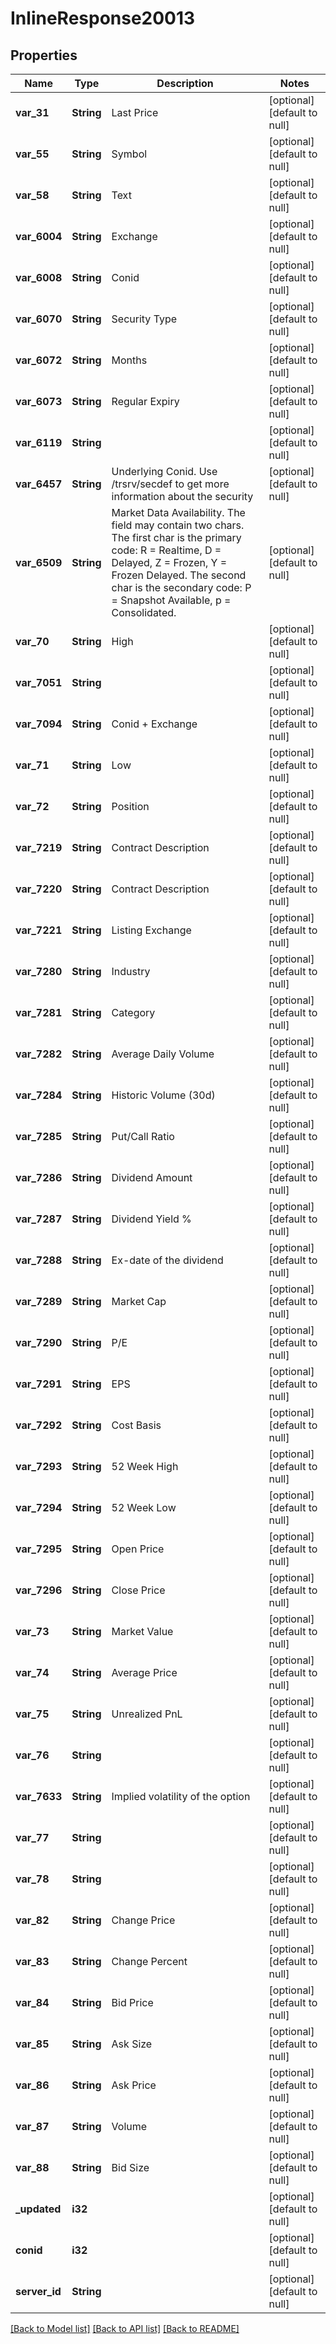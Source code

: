 # InlineResponse20013

## Properties
Name | Type | Description | Notes
------------ | ------------- | ------------- | -------------
**var_31** | **String** | Last Price | [optional] [default to null]
**var_55** | **String** | Symbol | [optional] [default to null]
**var_58** | **String** | Text | [optional] [default to null]
**var_6004** | **String** | Exchange | [optional] [default to null]
**var_6008** | **String** | Conid | [optional] [default to null]
**var_6070** | **String** | Security Type | [optional] [default to null]
**var_6072** | **String** | Months | [optional] [default to null]
**var_6073** | **String** | Regular Expiry | [optional] [default to null]
**var_6119** | **String** |  | [optional] [default to null]
**var_6457** | **String** | Underlying Conid. Use /trsrv/secdef to get more information about the security | [optional] [default to null]
**var_6509** | **String** | Market Data Availability. The field may contain two chars. The first char is the primary code: R &#x3D; Realtime, D &#x3D; Delayed, Z &#x3D; Frozen, Y &#x3D; Frozen Delayed. The second char is the secondary code: P &#x3D; Snapshot Available, p &#x3D; Consolidated.  | [optional] [default to null]
**var_70** | **String** | High | [optional] [default to null]
**var_7051** | **String** |  | [optional] [default to null]
**var_7094** | **String** | Conid + Exchange | [optional] [default to null]
**var_71** | **String** | Low | [optional] [default to null]
**var_72** | **String** | Position | [optional] [default to null]
**var_7219** | **String** | Contract Description | [optional] [default to null]
**var_7220** | **String** | Contract Description | [optional] [default to null]
**var_7221** | **String** | Listing Exchange | [optional] [default to null]
**var_7280** | **String** | Industry | [optional] [default to null]
**var_7281** | **String** | Category | [optional] [default to null]
**var_7282** | **String** | Average Daily Volume | [optional] [default to null]
**var_7284** | **String** | Historic Volume (30d) | [optional] [default to null]
**var_7285** | **String** | Put/Call Ratio | [optional] [default to null]
**var_7286** | **String** | Dividend Amount | [optional] [default to null]
**var_7287** | **String** | Dividend Yield % | [optional] [default to null]
**var_7288** | **String** | Ex-date of the dividend | [optional] [default to null]
**var_7289** | **String** | Market Cap | [optional] [default to null]
**var_7290** | **String** | P/E | [optional] [default to null]
**var_7291** | **String** | EPS | [optional] [default to null]
**var_7292** | **String** | Cost Basis | [optional] [default to null]
**var_7293** | **String** | 52 Week High | [optional] [default to null]
**var_7294** | **String** | 52 Week Low | [optional] [default to null]
**var_7295** | **String** | Open Price | [optional] [default to null]
**var_7296** | **String** | Close Price | [optional] [default to null]
**var_73** | **String** | Market Value | [optional] [default to null]
**var_74** | **String** | Average Price | [optional] [default to null]
**var_75** | **String** | Unrealized PnL | [optional] [default to null]
**var_76** | **String** |  | [optional] [default to null]
**var_7633** | **String** | Implied volatility of the option | [optional] [default to null]
**var_77** | **String** |  | [optional] [default to null]
**var_78** | **String** |  | [optional] [default to null]
**var_82** | **String** | Change Price | [optional] [default to null]
**var_83** | **String** | Change Percent | [optional] [default to null]
**var_84** | **String** | Bid Price | [optional] [default to null]
**var_85** | **String** | Ask Size | [optional] [default to null]
**var_86** | **String** | Ask Price | [optional] [default to null]
**var_87** | **String** | Volume | [optional] [default to null]
**var_88** | **String** | Bid Size | [optional] [default to null]
**_updated** | **i32** |  | [optional] [default to null]
**conid** | **i32** |  | [optional] [default to null]
**server_id** | **String** |  | [optional] [default to null]

[[Back to Model list]](../README.md#documentation-for-models) [[Back to API list]](../README.md#documentation-for-api-endpoints) [[Back to README]](../README.md)


